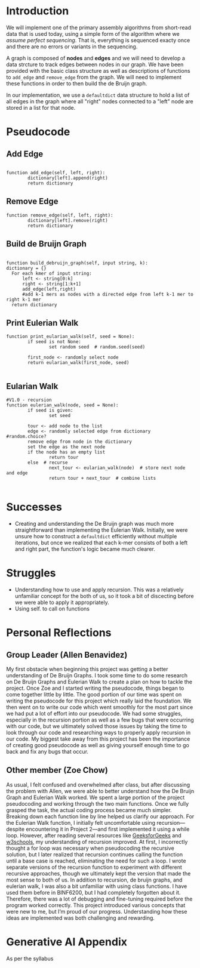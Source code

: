 # Introduction

We will implement one of the primary assembly algorithms from short-read data that is used today, using a simple form of the algorithm where we *assume perfect sequencing*. That is, everything is sequenced exacty once and there are no errors or variants in the sequencing.

A graph is composed of **nodes** and **edges** and we will need to develop a data strcture to track edges between nodes in our graph. We have been provided with the basic class structure as well as descriptions of functions to `add_edge` and `remove_edge` from the graph. We will need to implement these functions in order to then build the de Bruijn graph.

In our implementation, we use a `defaultdict` data structure to hold a list of all edges in the graph where all "right" nodes connected to a "left" node are stored in a list for that node.

# Pseudocode

## Add Edge

```         

function add_edge(self, left, right):
        dictionary[left].append(right)
        return dictionary
```

## Remove Edge

```         
function remove_edge(self, left, right):
        dictionary[left].remove(right)
        return dictionary
```

## Build de Bruijn Graph

```         

function build_debruijn_graph(self, input string, k):
dictionary = {}
  For each kmer of input string:
      left <- string[0:k]
      right <- string[1:k+1]
      add_edge(left,right)   
      #add k-1 mers as nodes with a directed edge from left k-1 mer to right k-1 mer
  return dictionary
```

## Print Eulerian Walk

```         
function print_eularian_walk(self, seed = None):
        if seed is not None:
                set random seed  # random.seed(seed)

        first_node <- randomly select node
        return eularian_walk(first_node, seed)
        
```

## Eularian Walk

```         
#V1.0 - recursion
function eulerian_walk(node, seed = None):
        if seed is given:
                set seed
                
        tour <- add node to the list 
        edge <- randomly selected edge from dictionary  #random.choice?
        remove edge from node in the dictionary
        set the edge as the next node
        if the node has an empty list
                return tour
        else  # recurse
                next_tour <- eularian_walk(node)  # store next node and edge
                return tour + next_tour  # combine lists
                
```

# Successes

-   Creating and understanding the De Bruijn graph was much more straightforward than implementing the Eulerian Walk. Initially, we were unsure how to construct a `defaultdict` efficiently without multiple iterations, but once we realized that each k-mer consists of both a left and right part, the function's logic became much clearer.

# Struggles

-   Understanding how to use and apply recursion. This was a relatively unfamiliar concept for the both of us, so it took a bit of discecting before we were able to apply it appropriately.
-   Using self. to call on functions

# Personal Reflections

## Group Leader (Allen Benavidez)

My first obstacle when beginning this project was getting a better understanding of De Bruijn Graphs. I took some time to do some research on De Bruijn Graphs and Eulerian Walk to create a plan on how to tackle the project. Once Zoe and I started writing the pseudocode, things began to come together little by little. The good portion of our time was spent on writing the pseudocode for this project which really laid the foundation. We then went on to write our code which went smoothly for the most part since we had put a lot of effort into our pseudocode. We had some struggles, especially in the recursion portion as well as a few bugs that were occurring with our code, but we ultimately solved those issues by taking the time to look through our code and researching ways to properly apply recursion in our code. My biggest take away from this project has been the importance of creating good pseudocode as well as giving yourself enough time to go back and fix any bugs that occur.

## Other member (Zoe Chow)

As usual, I felt confused and overwhelmed after class, but after discussing the problem with Allen, we were able to better understand how the De Bruijn Graph and Eulerian Walk worked. We spent a large portion of the project pseudocoding and working through the two main functions. Once we fully grasped the task, the actual coding process became much simpler. Breaking down each function line by line helped us clarify our approach. For the Eulerian Walk function, I initially felt uncomfortable using recursion—despite encountering it in Project 2—and first implemented it using a while loop. However, after reading several resources like [GeeksforGeeks](https://www.geeksforgeeks.org/python/recursion-in-python/) and [w3schools](https://www.w3schools.com/python/gloss_python_function_recursion.asp), my understanding of recursion improved. At first, I incorrectly thought a for loop was necessary when pseudocoding the recursive solution, but I later realized that recursion continues calling the function until a base case is reached, eliminating the need for such a loop. I wrote separate versions of the recursion function to experiment with different recursive approaches, though we ultimately kept the version that made the most sense to both of us. In addition to recursion, de bruijn graphs, and eulerian walk, I was also a bit unfamiliar with using class functions. I have used them before in BINF6200, but I had completely forgotten about it. Therefore, there was a lot of debugging and fine-tuning required before the program worked correctly. This project introduced various concepts that were new to me, but I’m proud of our progress. Understanding how these ideas are implemented was both challenging and rewarding.

# Generative AI Appendix

As per the syllabus
